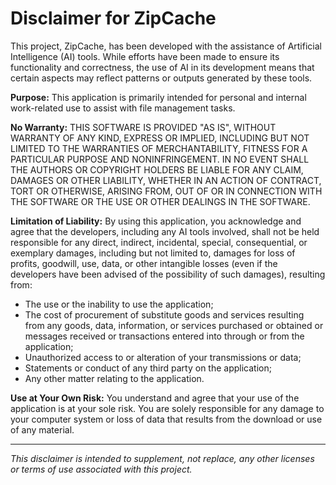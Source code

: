 # Disclaimer for ZipCache

This project, ZipCache, has been developed with the assistance of Artificial Intelligence (AI) tools. While efforts have been made to ensure its functionality and correctness, the use of AI in its development means that certain aspects may reflect patterns or outputs generated by these tools.

**Purpose:**
This application is primarily intended for personal and internal work-related use to assist with file management tasks.

**No Warranty:**
THIS SOFTWARE IS PROVIDED "AS IS", WITHOUT WARRANTY OF ANY KIND, EXPRESS OR IMPLIED, INCLUDING BUT NOT LIMITED TO THE WARRANTIES OF MERCHANTABILITY, FITNESS FOR A PARTICULAR PURPOSE AND NONINFRINGEMENT. IN NO EVENT SHALL THE AUTHORS OR COPYRIGHT HOLDERS BE LIABLE FOR ANY CLAIM, DAMAGES OR OTHER LIABILITY, WHETHER IN AN ACTION OF CONTRACT, TORT OR OTHERWISE, ARISING FROM, OUT OF OR IN CONNECTION WITH THE SOFTWARE OR THE USE OR OTHER DEALINGS IN THE SOFTWARE.

**Limitation of Liability:**
By using this application, you acknowledge and agree that the developers, including any AI tools involved, shall not be held responsible for any direct, indirect, incidental, special, consequential, or exemplary damages, including but not limited to, damages for loss of profits, goodwill, use, data, or other intangible losses (even if the developers have been advised of the possibility of such damages), resulting from:
*   The use or the inability to use the application;
*   The cost of procurement of substitute goods and services resulting from any goods, data, information, or services purchased or obtained or messages received or transactions entered into through or from the application;
*   Unauthorized access to or alteration of your transmissions or data;
*   Statements or conduct of any third party on the application;
*   Any other matter relating to the application.

**Use at Your Own Risk:**
You understand and agree that your use of the application is at your sole risk. You are solely responsible for any damage to your computer system or loss of data that results from the download or use of any material.

---
*This disclaimer is intended to supplement, not replace, any other licenses or terms of use associated with this project.*